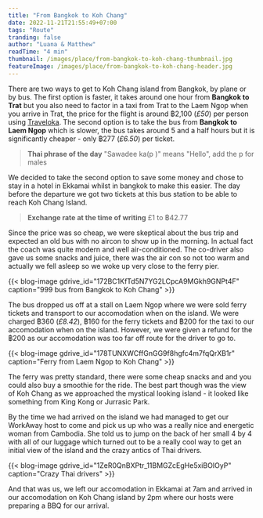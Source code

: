 ```yaml
---
title: "From Bangkok to Koh Chang"
date: 2022-11-21T21:55:49+07:00
tags: "Route"
tranding: false
author: "Luana & Matthew"
readTime: "4 min"
thumbnail: /images/place/from-bangkok-to-koh-chang-thumbnail.jpg
featureImage: /images/place/from-bangkok-to-koh-chang-header.jpg
---
```


There are two ways to get to Koh Chang island from Bangkok, by plane or by bus. The first option is faster, it takes around one hour from **Bangkok to Trat** but you also need to factor in a taxi from Trat to the Laem Ngop when you arrive in Trat, the price for the flight is around ฿2,100 (*£50*) per person using [Traveloka]([https://www.traveloka.com/th-th/](https://www.traveloka.com/th-th/)). The second option is to take the bus from **Bangkok to Laem Ngop** which is slower, the bus takes around 5 and a half hours but it is significantly cheaper - only ฿277 (*£6.50*) per ticket.  

> **Thai phrase of the day** "Sawadee ka(p )" means "Hello", add the p for males

We decided to take the second option to save some money and chose to stay in a hotel in Ekkamai whilst in bangkok to make this easier. The day before the departure we got two tickets at this bus station to be able to reach Koh Chang Island. 

> **Exchange rate at the time of writing** £1 to ฿42.77

Since the price was so cheap, we were skeptical about the bus trip and expected an old bus with no aircon to show up in the morning. In actual fact the coach was quite modern and well air-conditioned. The co-driver also gave us some snacks and juice, there was the air con so not too warm and actually we fell asleep so we woke up very close to the ferry pier.

{{< blog-image gdrive_id="172BC1KfTd5N7YG2LCpcA9MGkh9GNPt4F" caption="999 bus from Bangkok to Koh Chang" >}}

The bus dropped us off at a stall on Laem Ngop where we were sold ferry tickets and transport to our accomodation when on the island. We were charged ฿360 (*£8.42*), ฿160 for the ferry tickets and ฿200 for the taxi to our accomodation when on the island. However, we were given a refund for the ฿200 as our accomodation was too far off route for the driver to go to.

{{< blog-image gdrive_id="178TUNXWCffGnGG9f8hgfc4m7fqQrXB1r" caption="Ferry from Laem Ngop to Koh Chang" >}}

The ferry was pretty standard, there were some cheap snacks and and you could also buy a smoothie for the ride. The best part though was the view of Koh Chang as we approached  the mystical looking island - it looked like something from King Kong or Jurrasic Park. 

By the time we had arrived on the island we had managed to get our WorkAway host to come and pick us up who was a really nice and energetic woman from Cambodia. She told us to jump on the back of her small 4 by 4 with all of our luggage which turned out to be a really cool way to get an initial view of the island and the crazy antics of Thai drivers.

{{< blog-image gdrive_id="1ZeR0QnBXPtr_11BMGZcEgHe5xiBOIOyP" caption="Crazy Thai drivers" >}}

And that was us, we left our accomodation in Ekkamai at 7am and arrived in our accomodation on Koh Chang island by 2pm where our hosts were preparing a BBQ for our arrival.
